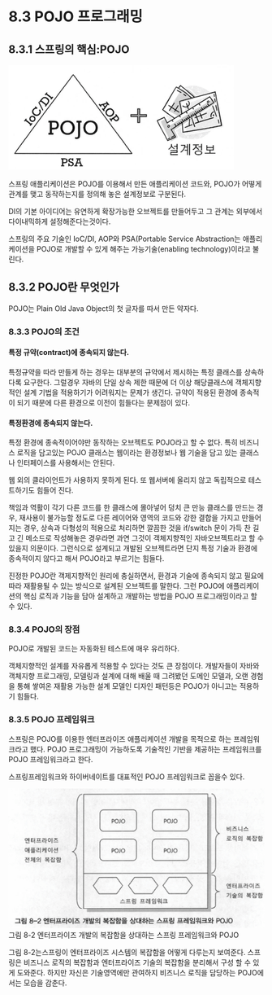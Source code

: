 # 8.3 POJO 프로그래밍
## 8.3.1 스프링의 핵심:POJO

![spring_triangle](images/pojo_8_1.png)

스프링 애플리케이션은 POJO를 이용해서 만든 애플리케이션 코드와, POJO가 어떻게 관계를 맺고 동작하는지를 정의해 놓은 설계정보로 구분된다.

DI의 기본 아이디어는 유연하게 확장가능한 오브젝트를 만들어두고 그 관계는 외부에서 다이내믹하게 설정해준다는것이다.

스프링의 주요 기술인 IoC/DI, AOP와 PSA(Portable Service Abstraction는 애플리케이션을 POJO로 개발할 수 있게 해주는 
가능기술(enabling technology)이라고 불린다.

## 8.3.2 POJO란 무엇인가
POJO는 Plain Old Java Object의 첫 글자를 따서 만든 약자다.

### 8.3.3 POJO의 조건

#### 특정 규약(contract)에 종속되지 않는다.
특정규약을 따라 만들게 하는 경우는 대부분의 규약에서 제시하는 특정 클래스를 상속하다록 요구한다.
그럴경우 자바의 단일 상속 제한 때문에 더 이상 해당클래스에 객체지향적인 설계 기법을 적용하기가 어려워지는 문제가 생긴다.
규약이 적용된 환경에 종속적이 되기 때문에 다른 환경으로 이전이 힘들다는 문제점이 있다.

#### 특정환경에 종속되지 않는다.
특정 환경에 종속적이어야만 동작하는 오브젝트도 POJO라고 할 수 없다.
특히 비즈니스 로직을 담고있는 POJO 클래스는 웹이라는 환경정보나 웹 기술을 담고 있는 클래스나 인터페이스를 사용해서는 안된다.

웹 외의 클라이언트가 사용하지 못하게 된다. 또 웹서버에 올리지 않고 독립적으로 테스트하기도 힘들어 진다.

책임과 역활이 각기 다른 코드를 한 클래스에 몰아넣어 덩치 큰 만능 클래스를 만드는 경우,
재사용이 불가능할 정도로 다른 레이어와 영역의 코드와 강한 결합을 가지고 만들어지는 경우,
상속과 다형성의 적용으로 처리하면 깔끔한 것을 if/switch 문이 가득 찬 길고 긴 메소드로 작성해놓은 경우라면 과연 그것이
객체지향적인 자바오브젝트라고 할 수 있을지 의문이다.
그런식으로 설계되고 개발된 오브젝트라면 단지 특정 기술과 환경에 종속적이지 않다고 해서 POJO라고 부르기는 힘들다.

진정한 POJO란 객제지향적인 원리에 충실하면서, 환경과 기술에 종속되지 않고 필요에 따라 재활용될 수 있는 방식으로 설계된 오브젝트를 말한다.
그런 POJO에 애플리케이션의 핵심 로직과 기능을 담아 설계하고 개발하는 방법을 POJO 프로그래밍이라고 할 수 있다.

### 8.3.4 POJO의 장점
POJO로 개발된 코드는 자동화된 테스트에 매우 유리하다.

객체지향적인 설계를 자유롭게 적용할 수 있다는 것도 큰 장점이다.
개발자들이 자바와 객체지향 프로그래밍, 모델링과 설계에 대해 배울 때 그려봤던 도메인 모델과, 오랜 경험을 통해 쌓여온
재활용 가능한 설계 모델인 디자인 패턴등은 POJO가 아니고는 적용하기 힘들다.

### 8.3.5 POJO 프레임워크
스프링은 POJO를 이용한 엔터프라이즈 애플리케이션 개발을 목적으로 하는 프레임워크라고 했다.
POJO 프로그래밍이 가능하도록 기술적인 기반을 제공하는 프레임워크를 POJO 프레임워크라고 한다.

스프링프레임워크와 하이버네이트를 대표적인 POJO 프레임워크로 꼽을수 있다.

![spring_pojo_framework](images/pojo_8_2.png)
그림 8-2 엔터프라이즈 개발의 복잡함을 상대하는 스프링 프레임워크와 POJO

그림 8-2는스프링이 엔터프라이즈 시스템의 복잡함을 어떻게 다루는지 보여준다.
스프링은 비즈니스 로직의 복잡함과 엔터프라이즈 기술의 복잡함을 분리해서 구성 할 수 있게 도와준다.
하지만 자신은 기술영역에만 관여하지 비즈니스 로직을 담당하는 POJO에서는 모습을 감춘다.

